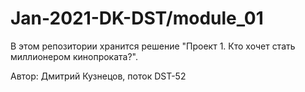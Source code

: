 # Jan-2021-DK-DST/module_01

В этом репозитории хранится решениe "Проект 1. Кто хочет стать миллионером кинопроката?".

Автор: Дмитрий Кузнецов, поток DST-52

